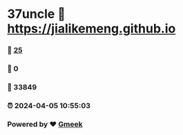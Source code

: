 # 37uncle :link: https://jialikemeng.github.io 
### :page_facing_up: [25](https://jialikemeng.github.io/tag.html) 
### :speech_balloon: 0 
### :hibiscus: 33849 
### :alarm_clock: 2024-04-05 10:55:03 
### Powered by :heart: [Gmeek](https://github.com/Meekdai/Gmeek)
